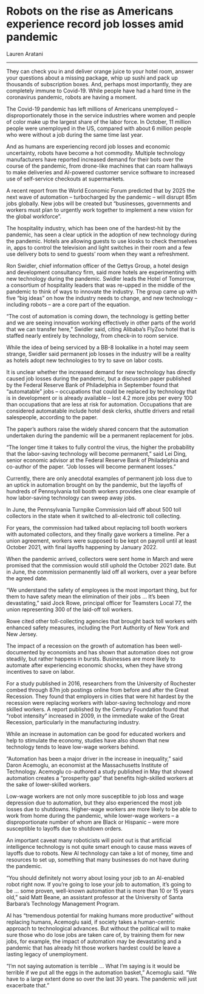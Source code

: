 # Robots on the rise as Americans experience record job losses amid pandemic

Lauren Aratani

---

They can check you in and deliver orange juice to your hotel room, answer your questions about a missing package, whip up sushi and pack up thousands of subscription boxes. And, perhaps most importantly, they are completely immune to Covid-19. While people have had a hard time in the coronavirus pandemic, robots are having a moment.

The Covid-19 pandemic has left millions of Americans unemployed – disproportionately those in the service industries where women and people of color make up the largest share of the labor force. In October, 11 million people were unemployed in the US, compared with about 6 million people who were without a job during the same time last year.

And as humans are experiencing record job losses and economic uncertainty, robots have become a hot commodity. Multiple technology manufacturers have reported increased demand for their bots over the course of the pandemic, from drone-like machines that can roam hallways to make deliveries and AI-powered customer service software to increased use of self-service checkouts at supermarkets.

A recent report from the World Economic Forum predicted that by 2025 the next wave of automation – turbocharged by the pandemic – will disrupt 85m jobs globally. New jobs will be created but “businesses, governments and workers must plan to urgently work together to implement a new vision for the global workforce”.

The hospitality industry, which has been one of the hardest-hit by the pandemic, has seen a clear uptick in the adoption of new technology during the pandemic. Hotels are allowing guests to use kiosks to check themselves in, apps to control the television and light switches in their room and a few use delivery bots to send to guests’ room when they want a refreshment.

Ron Swidler, chief information officer of the Gettys Group, a hotel design and development consultancy firm, said more hotels are experimenting with new technology during the pandemic. Swidler leads the Hotel of Tomorrow, a consortium of hospitality leaders that was re-upped in the middle of the pandemic to think of ways to innovate the industry. The group came up with five “big ideas” on how the industry needs to change, and new technology – including robots – are a core part of the equation.

“The cost of automation is coming down, the technology is getting better and we are seeing innovation working effectively in other parts of the world that we can transfer here,” Swidler said, citing Alibaba’s FlyZoo hotel that is staffed nearly entirely by technology, from check-in to room service.

While the idea of being serviced by a BB-8 lookalike in a hotel may seem strange, Swidler said permanent job losses in the industry will be a reality as hotels adopt new technologies to try to save on labor costs.

It is unclear whether the increased demand for new technology has directly caused job losses during the pandemic, but a discussion paper published by the Federal Reserve Bank of Philadelphia in September found that “automatable” jobs – occupations that could be replaced by technology that is in development or is already available – lost 4.2 more jobs per every 100 than occupations that are less at risk for automation. Occupations that are considered automatable include hotel desk clerks, shuttle drivers and retail salespeople, according to the paper.

The paper’s authors raise the widely shared concern that the automation undertaken during the pandemic will be a permanent replacement for jobs.

“The longer time it takes to fully control the virus, the higher the probability that the labor-saving technology will become permanent,” said Lei Ding, senior economic advisor at the Federal Reserve Bank of Philadelphia and co-author of the paper. “Job losses will become permanent losses.”

Currently, there are only anecdotal examples of permanent job loss due to an uptick in automation brought on by the pandemic, but the layoffs of hundreds of Pennsylvania toll booth workers provides one clear example of how labor-saving technology can sweep away jobs.

In June, the Pennsylvania Turnpike Commission laid off about 500 toll collectors in the state when it switched to all-electronic toll collecting.

For years, the commission had talked about replacing toll booth workers with automated collectors, and they finally gave workers a timeline. Per a union agreement, workers were supposed to be kept on payroll until at least October 2021, with final layoffs happening by January 2022.

When the pandemic arrived, collectors were sent home in March and were promised that the commission would still uphold the October 2021 date. But in June, the commission permanently laid off all workers, over a year before the agreed date.

“We understand the safety of employees is the most important thing, but for them to have safety mean the elimination of their jobs … It’s been devastating,” said Jock Rowe, principal officer for Teamsters Local 77, the union representing 300 of the laid-off toll workers.

Rowe cited other toll-collecting agencies that brought back toll workers with enhanced safety measures, including the Port Authority of New York and New Jersey.

The impact of a recession on the growth of automation has been well-documented by economists and has shown that automation does not grow steadily, but rather happens in bursts. Businesses are more likely to automate after experiencing economic shocks, when they have strong incentives to save on labor.

For a study published in 2016, researchers from the University of Rochester combed through 87m job postings online from before and after the Great Recession. They found that employers in cities that were hit hardest by the recession were replacing workers with labor-saving technology and more skilled workers. A report published by the Century Foundation found that “robot intensity” increased in 2009, in the immediate wake of the Great Recession, particularly in the manufacturing industry.

While an increase in automation can be good for educated workers and help to stimulate the economy, studies have also shown that new technology tends to leave low-wage workers behind.

“Automation has been a major driver in the increase in inequality,” said Daron Acemoglu, an economist at the Massachusetts Institute of Technology. Acemoglu co-authored a study published in May that showed automation creates a “prosperity gap” that benefits high-skilled workers at the sake of lower-skilled workers.

Low-wage workers are not only more susceptible to job loss and wage depression due to automation, but they also experienced the most job losses due to shutdowns. Higher-wage workers are more likely to be able to work from home during the pandemic, while lower-wage workers – a disproportionate number of whom are Black or Hispanic – were more susceptible to layoffs due to shutdown orders.

An important caveat many roboticists will point out is that artificial intelligence technology is not quite smart enough to cause mass waves of layoffs due to robots. New AI technology can take a lot of money, time and resources to set up, something that many businesses do not have during the pandemic.

“You should definitely not worry about losing your job to an AI-enabled robot right now. If you’re going to lose your job to automation, it’s going to be … some proven, well-known automation that is more than 10 or 15 years old,” said Matt Beane, an assistant professor at the University of Santa Barbara’s Technology Management Program.

AI has “tremendous potential for making humans more productive” without replacing humans, Acemoglu said, if society takes a human-centric approach to technological advances. But without the political will to make sure those who do lose jobs are taken care of, by training them for new jobs, for example, the impact of automation may be devastating and a pandemic that has already hit those workers hardest could be leave a lasting legacy of unemployment.

“I’m not saying automation is terrible … What I’m saying is it would be terrible if we put all the eggs in the automation basket,” Acemoglu said. “We have to a large extent done so over the last 30 years. The pandemic will just exacerbate that.”
